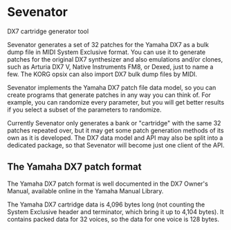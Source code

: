 # Sevenator

DX7 cartridge generator tool

Sevenator generates a set of 32 patches for the Yamaha DX7 as a bulk dump file
in MIDI System Exclusive format. You can use it to generate patches for the
original DX7 synthesizer and also emulations and/or clones, such as Arturia DX7 V,
Native Instruments FM8, or Dexed, just to name a few. The KORG opsix can also
import DX7 bulk dump files by MIDI.

Sevenator implements the Yamaha DX7 patch file data model, so you can create
programs that generate patches in any way you can think of. For example, you
can randomize every parameter, but you will get better results if you select
a subset of the parameters to randomize.

Currently Sevenator only generates a bank or "cartridge" with the same 32 patches
repeated over, but it may get some patch generation methods of its own as it
is developed. The DX7 data model and API may also be split into a dedicated
package, so that Sevenator will become just one client of the API.

## The Yamaha DX7 patch format

The Yamaha DX7 patch format is well documented in the DX7 Owner's Manual,
available online in the Yamaha Manual Library.

The Yamaha DX7 cartridge data is 4,096 bytes long (not counting the System
Exclusive header and terminator, which bring it up to 4,104 bytes). It contains
packed data for 32 voices, so the data for one voice is 128 bytes.

